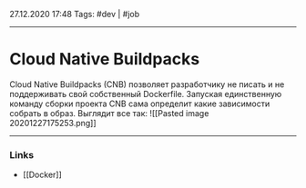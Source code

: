 27.12.2020  17:48
Tags: #dev  | #job 
____

# Cloud Native Buildpacks
Cloud Native Buildpacks (CNB) позволяет разработчику не писать и не поддерживать свой собственный Dockerfile. Запуская единственную команду сборки проекта CNB сама определит какие зависимости собрать в образ. Выглядит все так:
![[Pasted image 20201227175253.png]]
____ 
### Links
- [[Docker]]